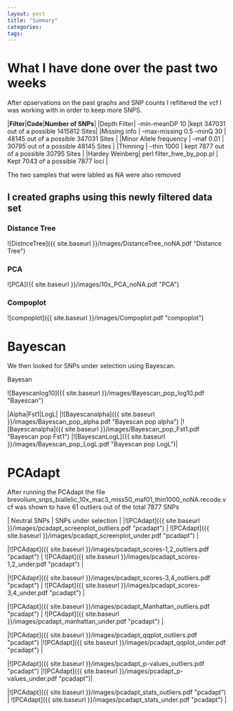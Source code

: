 ```yaml
---
layout: post
title: "Summary"
categories: 
tags: 
---
```



# What I have done over the past two weeks

After opservations on the past graphs and SNP counts I refiltered the vcf I was working with in order to keep more SNPS.

|**Filter**|**Code**|**Number of  SNPs**|
|Depth Filter| -min-meanDP 10 |kept 347031 out of a possible 1415812 Sites|
|Missing info | –max-missing 0.5 –minQ 30 | 48145 out of a possible 347031 Sites |
|Minor Allele frequency | –maf 0.01 | 30795 out of a possible 48145 Sites |
|Thinning | –thin 1000 | kept 7877 out of a possible 30795 Sites |
|Hardey Weinberg| perl filter_hwe_by_pop.pl | Kept 7043 of a possible 7877 loci |

The two samples that were labled as NA were also removed

## I created graphs using this newly filtered data set

### Distance Tree
![DistnceTree]({{ site.baseurl }}/images/DistanceTree_noNA.pdf "Distance Tree")

### PCA
![PCA]({{ site.baseurl }}/images/10x_PCA_noNA.pdf "PCA")

### Compoplot
![compoplot]({{ site.baseurl }}/images/Compoplot.pdf "compoplot")



# Bayescan

We then looked for SNPs under selection using Bayescan.

Bayesan


![Bayescanlog10]({{ site.baseurl }}/images/Bayescan_pop_log10.pdf "Bayescan")

|Alpha|Fst1|LogL|
|![Bayescanalpha]({{ site.baseurl }}/images/Bayescan_pop_alpha.pdf "Bayescan pop alpha") |![Bayescanalpha]({{ site.baseurl }}/images/Bayescan_pop_Fst1.pdf "Bayescan pop Fst1") |![BayescanLogL]({{ site.baseurl }}/images/Bayescan_pop_LogL.pdf "Bayescan pop LogL")|



# PCAdapt

After running the PCAdapt the file brevolium_snps_biallelic_10x_mac3_miss50_maf01_thin1000_noNA.recode.vcf was shown to have 61 outliers out of the total 7877 SNPs

| Neutral SNPs | SNPs under selection |
|![PCAdapt]({{ site.baseurl }}/images/pcadapt_screenplot_outliers.pdf "pcadapt") | ![PCAdapt]({{ site.baseurl }}/images/pcadapt_screenplot_under.pdf "pcadapt") |

|![PCAdapt]({{ site.baseurl }}/images/pcadapt_scores-1,2_outliers.pdf "pcadapt") | ![PCAdapt]({{ site.baseurl }}/images/pcadapt_scores-1,2_under.pdf "pcadapt") |

|![PCAdapt]({{ site.baseurl }}/images/pcadapt_scores-3,4_outliers.pdf "pcadapt") | ![PCAdapt]({{ site.baseurl }}/images/pcadapt_scores-3,4_under.pdf "pcadapt") |

|![PCAdapt]({{ site.baseurl }}/images/pcadapt_Manhattan_outliers.pdf "pcadapt") | ![PCAdapt]({{ site.baseurl }}/images/pcadapt_manhattan_under.pdf "pcadapt") |

|![PCAdapt]({{ site.baseurl }}/images/pcadapt_qqplot_outliers.pdf "pcadapt") |![PCAdapt]({{ site.baseurl }}/images/pcadapt_qqplot_under.pdf "pcadapt") |

|![PCAdapt]({{ site.baseurl }}/images/pcadapt_p-values_outliers.pdf "pcadapt") |![PCAdapt]({{ site.baseurl }}/images/pcadapt_p-values_under.pdf "pcadapt")|

|![PCAdapt]({{ site.baseurl }}/images/pcadapt_stats_outliers.pdf "pcadapt") | ![PCAdapt]({{ site.baseurl }}/images/pcadapt_stats_under.pdf "pcadapt") |













